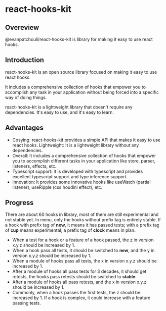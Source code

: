 # react-hooks-kit

## Overeview

@evanpatchouli/react-hooks-kit is library for making it easy to use react hooks.

## Introduction

react-hooks-kit is an open source library focused on making it easy to use react hooks.

It includes a comprehensive collection of hooks that empower you to accomplish any task in your application without being forced into a specific way of doing things.

react-hooks-kit is a lightweight library that doesn't require any dependencies. It's easy to use, and it's easy to learn.

## Advantages

- Cosying: react-hooks-kit provides a simple API that makes it easy to use react hooks.
  Lightweight: It is a lightweight library without any dependencies.
- Overall: It includes a comprehensive collection of hooks that empower you to accomplish different tasks in your application like store, parser, listeners, effects, etc.
- Typescript support: It is developed with typescript and provides excellent typescript support and type inference support.
- innovation: It provides some innovative hooks like useWatch (partial listener), useRipple (css houdini effect), etc.

## Progress

There are about 60 hooks in library, most of them are still experimental and not stable yet. In menu, only the hooks without prefix tag is
entirely stable. If a hook with prefix tag of **new**, it means it has passed tests; with a prefix tag of **cup** means experimental; a prefix tag of
**clock** means in plan.

- When a test for a hook or a feature of a hook passed, the z in version x.y.z should be increased by 1.
- When a hook pass all tests, it should be switched to **new**, and the y in version x.y.z should be increased by 1.
- When a module of hooks pass all tests, the x in version x.y.z should be increased by 1.
- After a module of hooks all pass tests for 3 decades, it should get retests, the hooks pass retests should be switched to **stable**.
- After a module of hooks all pass retests, and the x in version x.y.z should be increased by 1.
- Commonly, when a hook passes the first tests, the z should be increased by 1. If a hook is complex, it could increase with a feature passing tests.
